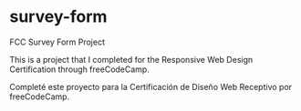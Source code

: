 # survey-form
FCC Survey Form Project

This is a project that I completed for the Responsive Web Design Certification through freeCodeCamp.

Completé este proyecto para la Certificación de Diseño Web Receptivo por freeCodeCamp.
